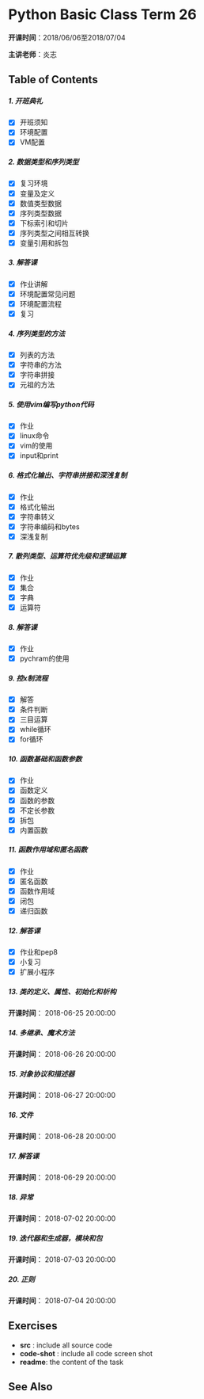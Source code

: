 # Python Basic Class Term 26
**开课时间**：2018/06/06至2018/07/04 

**主讲老师**：炎志

## Table of Contents

##### 1. 开班典礼

- [x] 开班须知
- [x] 环境配置
- [x] VM配置

##### 2. 数据类型和序列类型

- [x] 复习环境
- [x] 变量及定义
- [x] 数值类型数据
- [x] 序列类型数据
- [x] 下标索引和切片
- [x] 序列类型之间相互转换
- [x] 变量引用和拆包

##### 3. 解答课

- [x] 作业讲解
- [x] 环境配置常见问题
- [x] 环境配置流程
- [x] 复习

##### 4. 序列类型的方法

- [x] 列表的方法
- [x] 字符串的方法
- [x] 字符串拼接
- [x] 元祖的方法

##### 5. 使用vim编写python代码

- [x] 作业
- [x] linux命令
- [x] vim的使用
- [x] input和print

##### 6. 格式化输出、字符串拼接和深浅复制

- [x] 作业
- [x] 格式化输出
- [x] 字符串转义
- [x] 字符串编码和bytes
- [x] 深浅复制

##### 7. 散列类型、运算符优先级和逻辑运算

- [x] 作业
- [x] 集合
- [x] 字典
- [x] 运算符

##### 8. 解答课

- [x] 作业
- [x] pychram的使用

##### 9. 控x制流程

- [x] 解答
- [x] 条件判断
- [x] 三目运算
- [x] while循环
- [x] for循环

##### 10. 函数基础和函数参数

- [x] 作业
- [x] 函数定义
- [x] 函数的参数
- [x] 不定长参数
- [x] 拆包
- [x] 内置函数

##### 11. 函数作用域和匿名函数

- [x] 作业
- [x] 匿名函数
- [x] 函数作用域
- [x] 闭包
- [x] 递归函数

##### 12. 解答课

- [x] 作业和pep8
- [x] 小复习
- [x] 扩展小程序

##### 13. 类的定义、属性、初始化和析构

**开课时间**： 2018-06-25 20:00:00

##### 14. 多继承、魔术方法

**开课时间**： 2018-06-26 20:00:00

##### 15. 对象协议和描述器

**开课时间**： 2018-06-27 20:00:00

##### 16. 文件

**开课时间**： 2018-06-28 20:00:00

##### 17. 解答课

**开课时间**： 2018-06-29 20:00:00

##### 18. 异常

**开课时间**： 2018-07-02 20:00:00

##### 19. 迭代器和生成器，模块和包

**开课时间**： 2018-07-03 20:00:00

##### 20. 正则

**开课时间**： 2018-07-04 20:00:00

## Exercises

- **src** : include all source code
- **code-shot** : include all code screen shot
- **readme**: the content of the task

## See Also

